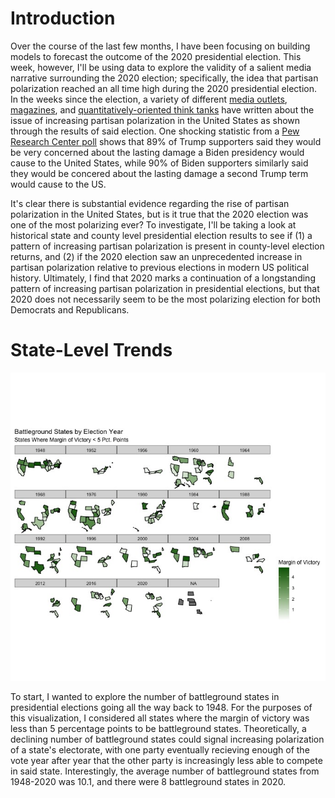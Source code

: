 # Introduction

Over the course of the last few months, I have been focusing on building models to forecast the outcome of the 2020 presidential election. This week, however, I'll be using data to explore the validity of a salient media narrative surrounding the 2020 election; specifically, the idea that partisan polarization reached an all time high during the 2020 presidential election. In the weeks since the election, a variety of different [media outlets](https://news.wttw.com/2020/11/10/political-divide-2020-election-reaffirms-polarization-us), [magazines](https://time.com/5907318/polarization-2020-election/), and [quantitatively-oriented think tanks](https://www.pewresearch.org/fact-tank/2020/11/06/2020-election-reveals-two-broad-voting-coalitions-fundamentally-at-odds/) have written about the issue of increasing partisan polarization in the United States as shown through the results of said election. One shocking statistic from a [Pew Research Center poll](https://www.pewresearch.org/fact-tank/2020/11/13/america-is-exceptional-in-the-nature-of-its-political-divide/) shows that 89% of Trump supporters said they would be very concerned about the lasting damage a Biden presidency would cause to the United States, while 90% of Biden supporters similarly said they would be concered about the lasting damage a second Trump term would cause to the US.

It's clear there is substantial evidence regarding the rise of partisan polarization in the United States, but is it true that the 2020 election was one of the most polarizing ever? To investigate, I'll be taking a look at historical state and county level presidential election results to see if (1) a pattern of increasing partisan polarization is present in county-level election returns, and (2) if the 2020 election saw an unprecedented increase in partisan polarization relative to previous elections in modern US political history. Ultimately, I find that 2020 marks a continuation of a longstanding pattern of increasing partisan polarization in presidential elections, but that 2020 does not necessarily seem to be the most polarizing election for both Democrats and Republicans. 

# State-Level Trends

![](battleground_states.jpeg)

To start, I wanted to explore the number of battleground states in presidential elections going all the way back to 1948. For the purposes of this visualization, I considered all states where the margin of victory was less than 5 percentage points to be battleground states. Theoretically, a declining number of battleground states could signal increasing polarization of a state's electorate, with one party eventually recieving enough of the vote year after year that the other party is increasingly less able to compete in said state. Interestingly, the average number of battleground states from 1948-2020 was 10.1, and there were 8 battleground states in 2020. 

